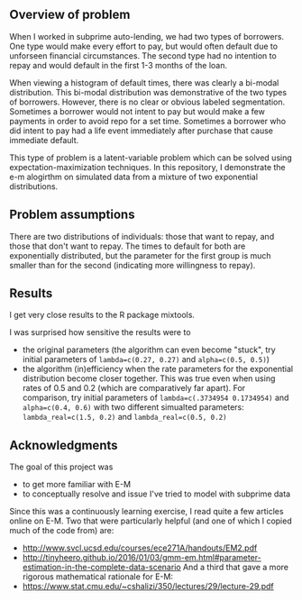 ## Overview of problem

When I worked in subprime auto-lending, we had two types of borrowers.  One type would make every effort to pay, but would often default due to unforseen financial circumstances.  The second type had no intention to repay and would default in the first 1-3 months of the loan.  

When viewing a histogram of default times, there was clearly a bi-modal distribution.  This bi-modal distribution was demonstrative of the two types of borrowers.  However, there is no clear or obvious labeled segmentation.  Sometimes a borrower would not intent to pay but would make a few payments in order to avoid repo for a set time.  Sometimes a borrower who did intent to pay had a life event immediately after purchase that cause immediate default.

This type of problem is a latent-variable problem which can be solved using expectation-maximization techniques.  In this repository, I demonstrate the e-m alogirthm on simulated data from a mixture of two exponential distributions.  

## Problem assumptions

There are two distributions of individuals: those that want to repay, and those that don't want to repay.  The times to default for both are exponentially distributed, but the parameter for the first group is much smaller than for the second (indicating more willingness to repay).  

## Results

I get very close results to the R package mixtools.  

I was surprised how sensitive the results were to 
* the original parameters (the algorithm can even become "stuck", try initial parameters of `lambda=c(0.27, 0.27)` and `alpha=c(0.5, 0.5)`)
* the algorithm (in)efficiency when the rate parameters for the exponential distribution become closer together.  This was true even when using rates of 0.5 and 0.2 (which are comparatively far apart).  For comparison, try initial parameters of `lambda=c(.3734954 0.1734954)` and `alpha=c(0.4, 0.6)` with two different simualted parameters: `lambda_real=c(1.5, 0.2)` and `lambda_real=c(0.5, 0.2)`

## Acknowledgments

The goal of this project was 
* to get more familiar with E-M
* to conceptually resolve and issue I've tried to model with subprime data

Since this was a continuously learning exercise, I read quite a few articles online on E-M.  Two that were particularly helpful (and one of which I copied much of the code from) are:
* http://www.svcl.ucsd.edu/courses/ece271A/handouts/EM2.pdf
* http://tinyheero.github.io/2016/01/03/gmm-em.html#parameter-estimation-in-the-complete-data-scenario
And a third that gave a more rigorous mathematical rationale for E-M:
* https://www.stat.cmu.edu/~cshalizi/350/lectures/29/lecture-29.pdf